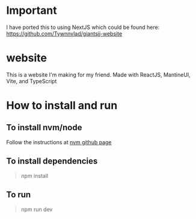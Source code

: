 # Important
I have ported this to using NextJS which could be found here:
https://github.com/Tywnnvlad/giantsjj-website
# website
This is a website I'm making for my friend. Made with ReactJS, MantineUI, Vite, and TypeScript

#  How to install and run

## To install nvm/node
Follow the instructions at [nvm github page](https://github.com/nvm-sh/nvm)

## To install dependencies
>npm install

## To run
>npm run dev
